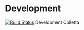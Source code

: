 # Development
[![Build Status](https://travis-ci.org/SWEightgroup/Development.svg?branch=master)](https://travis-ci.org/SWEightgroup/Development)
Development Colletta
